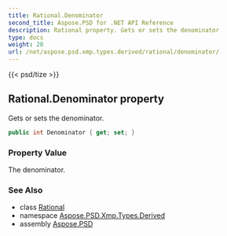 ```yaml
---
title: Rational.Denominator
second_title: Aspose.PSD for .NET API Reference
description: Rational property. Gets or sets the denominator
type: docs
weight: 20
url: /net/aspose.psd.xmp.types.derived/rational/denominator/
---
```

{{< psd/tize >}}
## Rational.Denominator property

Gets or sets the denominator.

```csharp
public int Denominator { get; set; }
```

### Property Value

The denominator.

### See Also

* class [Rational](../)
* namespace [Aspose.PSD.Xmp.Types.Derived](../../rational/)
* assembly [Aspose.PSD](../../../)


